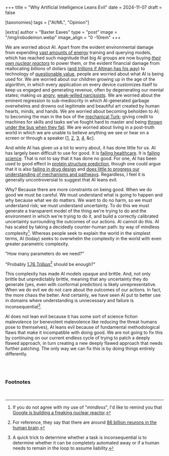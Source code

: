 +++
title = "Why Artificial Intelligence Leans Evil"
date = 2024-11-07
draft = false

[taxonomies]
tags = ["AI/ML", "Opinion"]

[extra]
author = "Baxter Eaves"
type = "post"
image = "/img/robodemon.webp"
image_align = "0 -10rem"
+++

We are worried about AI.
Apart from the evident environmental damage from expending [vast amounts of energy](https://www.technologyreview.com/2024/09/28/1104588/sorry-ai-wont-fix-climate-change/) training and querying models, which has reached such magnitude that big AI groups are now buying [*their own nuclear reactors*](https://www.bbc.com/news/articles/c748gn94k95o) to power them, or the evident financial damage from reallocating *billions* of dollars ([and *trillions* if Altman has his way](https://www.wsj.com/tech/ai/sam-altman-seeks-trillions-of-dollars-to-reshape-business-of-chips-and-ai-89ab3db0)) to technology of [questionable value](https://i.redd.it/865q5otx0d2d1.jpeg), people are worried about what AI is being used for.
We are worried about our children growing up in the age of the algorithm, in which every application on every device customizes itself to keep us engaged and generating revenue, often by degenerating our mental states; making us [angry](https://freemanmag.tulane.edu/2024/11/06/rage-clicks-study-shows-how-political-outrage-fuels-social-media-engagement/), [weak-willed narcissists](https://www.frontiersin.org/journals/psychiatry/articles/10.3389/fpsyt.2023.1083214/full).
We are worried about the eminent regression to sub-mediocrity in which AI-generated garbage overwhelms and drowns out legitimate and beautiful art created by human hearts, minds, and hands. We are worried about becoming beholden to AI; to becoming the man in the box of the [mechanical Turk](https://en.wikipedia.org/wiki/Mechanical_Turk); giving credit to machines for skills and tasks we've fought hard to master and being [thrown under the bus when they fail](https://gizmodo.com/ibm-watson-reportedly-recommended-cancer-treatments-tha-1827868882). We are worried about living in a post-truth world in which we are unable to believe anything we see or hear on a screen or through a speaker [[1](https://reutersinstitute.politics.ox.ac.uk/digital-news-report/2024/public-attitudes-towards-use-ai-and-journalism), [2](https://www.forbes.com/sites/jonathanbrill/2022/12/19/ai-is-creating-a-post-truth-world/), [3](https://www.wired.com/story/generative-ai-deepfakes-disinformation-psychology/), [4](https://www.economist.com/leaders/2024/01/18/ai-generated-content-is-raising-the-value-of-trust?utm_medium=cpc.adword.pd&utm_source=google&ppccampaignID=17210591673&ppcadID=&utm_campaign=a.22brand_pmax&utm_content=conversion.direct-response.anonymous&gad_source=1&gclsrc=ds), &c].

And while AI has given us a lot to worry about, it has done little for us. AI has largely been difficult to use for good. It is [failing healthcare](https://oatmealhealth.com/why-has-ai-failed-so-far-in-healthcare-despite-billions-of-investment/). It is [failing science](https://www.forbes.com/sites/jessedamiani/2024/05/31/will-ai-change-scientific-research-for-the-better-or-worse/). That is not to say that it has done no good. For one, AI has been used to good effect in [protein structure prediction](https://www.nobelprize.org/prizes/chemistry/2024/press-release/#:~:text=The%20Nobel%20Prize%20in%20Chemistry%202024%20is%20about%20proteins%2C%20life's,%3A%20predicting%20proteins'%20complex%20structures), though one could argue that it is also [failing in drug design](https://www.theglobeandmail.com/business/article-artificial-intelligence-drug-research-hype/) and [does little to progress our understanding of mechanisms and pathways](https://pmc.ncbi.nlm.nih.gov/articles/PMC9442638/). Regardless, I feel it is generally uncontroversial to suggest that AI leans evil.

Why? Because there are more constraints on being good. When we do good we must be careful. We must understand what is going to happen and why because what we do matters. We want to do no harm, so we must understand risk; we must understand uncertainty. To do this we must generate a transparent model of the thing we're trying to do and the environment in which we're trying to do it, and build a correctly calibrated uncertainty surrounding the outcomes of our actions. AI cannot do this. AI has scaled by taking a decidedly counter-human path: by way of mindless complexity[^1]. Whereas people seek to explain the world in the simplest terms, AI (today) seeks to overwhelm the complexity in the world with even greater parametric complexity. 

"How many parameters do we need?"

"Probably [1.76 Trillion](https://the-decoder.com/gpt-4-has-a-trillion-parameters/)[^2] should be enough?"

This complexity has made AI models opaque and brittle. And, not only brittle but unpredictably brittle, meaning that any uncertainty they do generate (yes, even with conformal prediction) is likely unrepresentative. When we do evil we do not care about the outcomes of our actions. In fact, the more chaos the better. And certainly, we have seen AI put to better use in domains where understanding is unnecessary and failure is inconsequential[^3].

AI does not lean evil because it has some sort of science fiction malevolence (or benevolent malevolence like reducing the threat humans pose to themselves), AI leans evil because of fundamental methodological flaws that make it incompatible with doing good. We are not going to fix this by continuing on our current endless cycle of trying to patch a deeply flawed approach, in turn creating a new deeply flawed approach that needs further patching. The only way we can fix this is by doing things entirely differently.

<br/>
<br/>

### Footnotes
<br/>

[^1]: If you do not agree with my use of "*mindless*", I'd like to remind you that [Google is building a freaking nuclear reactor](https://www.bbc.com/news/articles/c748gn94k95o).

[^2]: For reference, they say that there are around [86 billion neurons in the human brain](https://www.nature.com/scitable/blog/brain-metrics/are_there_really_as_many/).

[^3]: A quick trick to determine whether a task is inconsequential is to determine whether it can be completely automated away or if a human needs to remain in the loop to assume liability.

